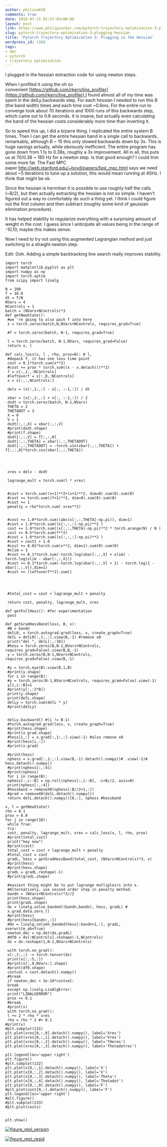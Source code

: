 ```yaml
---
author: philzook58
comments: true
date: 2018-07-15 02:57:03+00:00
layout: post
link: https://www.philipzucker.com/pytorch-trajectory-optimization-3-plugging-hessian/
slug: pytorch-trajectory-optimization-3-plugging-hessian
title: 'Pytorch Trajectory Optimization 3: Plugging in the Hessian'
wordpress_id: 1160
tags:
- mpc
- pytorch
- trajectory optimization
---
```


I plugged in the hessian extraction code for using newton steps.

When I profiled it using the oh so convenient [https://github.com/rkern/line_profiler](https://github.com/rkern/line_profiler) I found almost all of my time was spent in the delLy.backwards step. For each hessian I needed to run this B (the band width) times and each time cost ~0.6ms. For the entire run to converge took about 70 iterations and 1000 runs of this backwards step, which came out to 0.6 seconds. It is insane, but actually even calculating the band of the hessian costs considerably more time than inverting it.

So to speed this up, I did a bizarre thing. I replicated the entire system B times. Then I can get the entire hessian band in a single call to backwards. remarkably, although B ~ 15 this only slowed backwards down by 3x. This is huge savings actually, while obviously inefficient. The entire program has gone down from 1.1s to 0.38s, roughly a 3x improvement. All in all, this puts us at 70/0.38 ~ 185 Hz for a newton step. Is that good enough? I could trim some more fat. The Fast MPC paper http://web.stanford.edu/~boyd/papers/fast_mpc.html says we need about ~5 iterations to tune up a solution, this would mean running at 40Hz. I think that might be ok.

Since the hessian is hermitian it is possible to use roughly half the calls (~B/2), but then actually extracting the hessian is not so simple. I haven't figured out a way to comfortably do such a thing yet. I think I could figure out the first column and then subtract (roughly some kind of gaussian elimination procedure).

It has helped stability to regularize everything with a surprising amount of weight in the cost. I guess since I anticipate all values being in the range of -10,10, maybe this makes sense.

Now I need to try not using this augmented Lagrangian method and just switching to a straight newton step.

Edit: Ooh. Adding a simple backtracking line search really improves stability.

    
    import torch
    import matplotlib.pyplot as plt
    import numpy as np
    import torch.optim
    from scipy import linalg
    
    N = 100
    T = 10.0
    dt = T/N
    NVars = 4
    NControls = 1
    batch = (NVars+NControls)*3
    def getNewState():
     #we 're going to also pack f into here
     x = torch.zeros(batch,N,NVars+NControls, requires_grad=True) 
    
     #f = torch.zeros(batch, N-1, requires_grad=True) 
    
     l = torch.zeros(batch, N-1,NVars, requires_grad=False) 
     return x, l
    
    def calc_loss(x, l , rho, prox=0): # l,
     #depack f, it has one less time point 
     cost = 0.1*torch.sum(x**2)
     #cost += prox * torch.sum((x - x.detach())**2)
     f = x[:,1:,:NControls]
     #leftoverf = x[:,0,:NControls]
     x = x[:,:,NControls:]
    
     delx = (x[:,1:,:] - x[:, :-1,:]) / dt
    
     xbar = (x[:,1:,:] + x[:, :-1,:]) / 2
     dxdt = torch.zeros(batch, N-1,NVars)
     THETA = 2
     THETADOT = 3
     X = 0
     V = 1
     dxdt[:,:,X] = xbar[:,:,V]
     #print(dxdt.shape)
     #print(f.shape)
     dxdt[:,:,V] = f[:,:,0]
     dxdt[:,:,THETA] = xbar[:,:,THETADOT] 
     dxdt[:,:,THETADOT] = -torch.sin(xbar[:,:,THETA]) + f[:,:,0]*torch.cos(xbar[:,:,THETA])
    
    
    
    
     xres = delx - dxdt
    
     lagrange_mult = torch.sum(l * xres)
    
    
     #cost = torch.sum((x+1)**2+(x+1)**2, dim=0).sum(0).sum(0)
     #cost += torch.sum((f+1)**2, dim=0).sum(0).sum(0)
     #cost += 1
     penalty = rho*torch.sum( xres**2)
    
     
     #cost += 1.0*torch.sum((abs(x[:,:,THETA]-np.pi)), dim=1) 
     #cost = 1.0*torch.sum((x[:,:,:]-np.pi)**2 )
     cost += 1.0*torch.sum((x[:,:,THETA]-np.pi)**2 * torch.arange(N) / N )
     cost += 0.5*torch.sum(f**2)
     #cost = 1.0*torch.sum((x[:,:,:]-np.pi)**2 )
     #cost = cost1 + 1.0
     #cost += 0.01*torch.sum(x**2, dim=1).sum(0).sum(0)
     #xlim = 3
     #cost += 0.1*torch.sum(-torch.log(xbar[:,:,X] + xlim) - torch.log(xlim - xbar[:,:,X]))
     #cost += 0.1*torch.sum(-torch.log(xbar[:,:,V] + 1) - torch.log(1 - xbar[:,:,V]),dim=1)
     #cost += (leftoverf**2).sum()
    
    
    
    
     #total_cost = cost + lagrange_mult + penalty 
    
     return cost, penalty, lagrange_mult, xres
    
    def getFullHess(): #for experimentation
     pass
    
    def getGradHessBand(loss, B, x):
     #B = bandn
     delL0, = torch.autograd.grad(loss, x, create_graph=True)
     delL = delL0[:,1:,:].view(B,-1) #remove x0
     print("del ", delL[:,:10])
     #hess = torch.zeros(B,N-1,NVars+NControls, requires_grad=False).view(B,B,-1)
     y = torch.zeros(B,N-1,NVars+NControls, requires_grad=False).view(B,-1)
     
     #y = torch.eye(B).view(B,1,B)
     #print(y.shape)
     for i in range(B):
     #y = torch.zeros(N-1,NVars+NControls, requires_grad=False).view(-1)
     y[i,i::B]=1
     #print(y[:,:2*B])
     print(y.shape)
     print(delL.shape)
     delLy = torch.sum(delL * y)
     #print(delLy)
     
     
     delLy.backward() #(i != B-1)
     #torch.autograd.grad(loss, x, create_graph=True)
     #print(hess.shape)
     #print(x.grad.shape)
     #hess[i,:] = x.grad[:,1:,:].view(-1) #also remove x0
     #print(hess[i,:])
     #print(x.grad) 
     
     #print(hess)
     nphess = x.grad[:,1:,:].view(B,-1).detach().numpy()# .view(-1)# hess.detach().numpy()
     #print(nphess[:,:4])
     #print(nphess)
     for i in range(B):
     nphess[:,i::B] = np.roll(nphess[:,i::B], -i+B//2, axis=0)
     print(nphess[:,:4])
     #hessband = removeX0(nphess[:B//2+1,:])
     #grad = removeX0(delL.detach().numpy())
     return delL.detach().numpy()[0,:], nphess #hessband
    
    x, l = getNewState()
    rho = 0.1
    prox = 0.0
    for j in range(10):
     while True:
     try:
     cost, penalty, lagrange_mult, xres = calc_loss(x, l, rho, prox)
     #print(total_cost)
     print("hey now")
     #print(cost)
     total_cost = cost + lagrange_mult + penalty
     #total_cost = cost
     gradL, hess = getGradHessBand(total_cost, (NVars+NControls)*3, x)
     #print(hess)
     #print(hess.shape)
     gradL = gradL.reshape(-1)
     #print(gradL.shape)
    
     #easiest thing might be to put lagrange mutlipleirs into x.
     #Alternatively, use second order step in penalty method.
     bandn = (NVars+NControls)*3//2
     print(hess.shape)
     print(gradL.shape)
     dx = linalg.solve_banded((bandn,bandn), hess, gradL) #
     x.grad.data.zero_()
     #print(hess)
     #print(hess[bandn:,:])
     #dx = linalg.solveh_banded(hess[:bandn+1,:], gradL, overwrite_ab=True)
     newton_dec = np.dot(dx,gradL)
     #df0 = dx[:NControls].reshape(-1,NControls)
     dx = dx.reshape(1,N-1,NVars+NControls)
     
     with torch.no_grad():
     x[:,1:,:] -= torch.tensor(dx)
     print(x[:,:5,:])
     #print(x[:,0,NVars:].shape)
     #print(df0.shape)
     costval = cost.detach().numpy()
     #break
     if newton_dec < 1e-10*costval:
     break
     except np.linalg.LinAlgError:
     print("LINALGERROR")
     prox += 0.1
     #break
     #print(x)
     with torch.no_grad():
     l += 2 * rho * xres
     rho = rho * 2 #+ 0.1
    #print(x)
    #plt.subplot(131)
    plt.plot(xres[0,:,0].detach().numpy(), label='Xres')
    plt.plot(xres[0,:,1].detach().numpy(), label='Vres')
    plt.plot(xres[0,:,2].detach().numpy(), label='THeres')
    plt.plot(xres[0,:,3].detach().numpy(), label='Thetadotres')
    
    plt.legend(loc='upper right')
    plt.figure()
    #plt.subplot(132)
    plt.plot(x[0,:,1].detach().numpy(), label='X')
    plt.plot(x[0,:,2].detach().numpy(), label='V')
    plt.plot(x[0,:,3].detach().numpy(), label='Theta')
    plt.plot(x[0,:,4].detach().numpy(), label='Thetadot')
    plt.plot(x[0,:,0].detach().numpy(), label='F')
    #plt.plot(cost[0,:].detach().numpy(), label='F')
    plt.legend(loc='upper right')
    #plt.figure()
    #plt.subplot(133)
    #plt.plot(costs)
    
    
    plt.show()
    


[![figure_repl_version](http://philzucker2.nfshost.com/wp-content/uploads/2018/07/Figure_repl_version.png)](http://philzucker2.nfshost.com/wp-content/uploads/2018/07/Figure_repl_version.png)

[![figure_repl_resid](http://philzucker2.nfshost.com/wp-content/uploads/2018/07/Figure_repl_resid.png)](http://philzucker2.nfshost.com/wp-content/uploads/2018/07/Figure_repl_resid.png)
